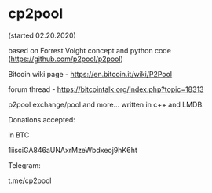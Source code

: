 # cp2pool
(started 02.20.2020)

based on Forrest Voight concept and python code (https://github.com/p2pool/p2pool)

Bitcoin wiki page - https://en.bitcoin.it/wiki/P2Pool

forum thread - https://bitcointalk.org/index.php?topic=18313

p2pool exchange/pool and more... written in c++ and LMDB.

Donations accepted:

in BTC 

1iisciGA846aUNAxrMzeWbdxeoj9hK6ht


Telegram:

t.me/cp2pool
